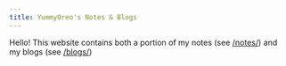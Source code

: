 ```yaml
---
title: YummyOreo's Notes & Blogs
---
```


Hello! This website contains both a portion of my notes (see [/notes/](./notes/notes-index.md)) and my blogs (see [/blogs/](./blogs/blogs-index.md))
